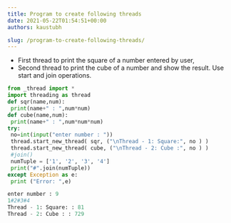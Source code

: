 ```yaml
---
title: Program to create following threads
date: 2021-05-22T01:54:51+00:00
authors: kaustubh

slug: /program-to-create-following-threads/
---
```


*  First thread to print the square of a number entered by user,
*  Second thread to print the cube of a number and show the result. Use start and join operations.

```python title="file.py"
from _thread import *
import threading as thread
def sqr(name,num):
 print(name+" : ",num*num)
def cube(name,num):
 print(name+" : ",num*num*num)
try:
 no=int(input("enter number : "))
 thread.start_new_thread( sqr, ("\nThread - 1: Square:", no ) )
 thread.start_new_thread( cube, ("\nThread - 2: Cube :", no ) )
 #join()
 numTuple = ['1', '2', '3', '4']
 print("#".join(numTuple))
except Exception as e:
 print ("Error: ",e)
```

```python title="Output"
enter number : 9
1#2#3#4
Thread - 1: Square: : 81
Thread - 2: Cube : : 729

```